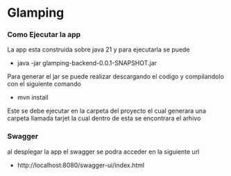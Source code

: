# Glamping

### Como Ejecutar la app

La app esta construida sobre java 21 y para ejecutarla se puede 

* java -jar glamping-backend-0.0.1-SNAPSHOT.jar

Para generar el jar se puede realizar descargando el codigo y compilandolo con el siguiente comando

* mvn install

Este se debe ejecutar en la carpeta del proyecto el cual generara una carpeta llamada tarjet la cual dentro de esta se
encontrara el arhivo

### Swagger 

al desplegar la app el swagger se podra acceder en la siguiente url 

* http://localhost:8080/swagger-ui/index.html


